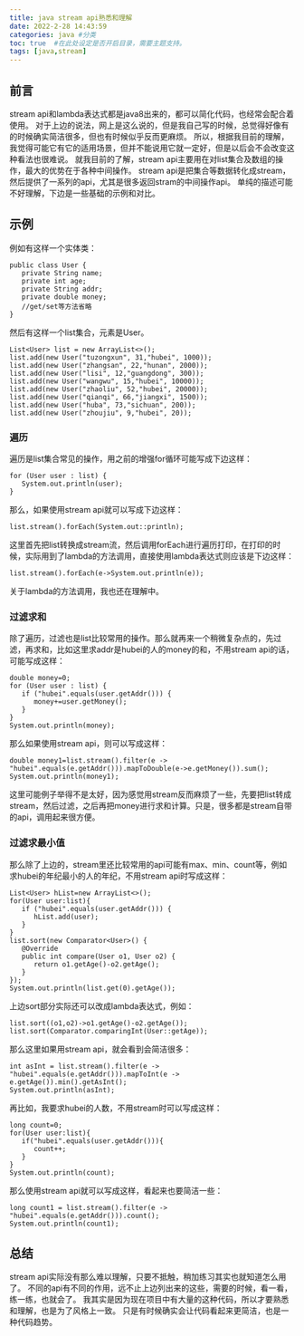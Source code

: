 ```yaml
---
title: java stream api熟悉和理解
date: 2022-2-28 14:43:59
categories: java #分类
toc: true  #在此处设定是否开启目录，需要主题支持。
tags: [java,stream]
---
```

## 前言
stream api和lambda表达式都是java8出来的，都可以简化代码，也经常会配合着使用。
对于上边的说法，网上是这么说的，但是我自己写的时候，总觉得好像有的时候确实简洁很多，但也有时候似乎反而更麻烦。
所以，根据我目前的理解，我觉得可能它有它的适用场景，但并不能说用它就一定好，但是以后会不会改变这种看法也很难说。
就我目前的了解，stream api主要用在对list集合及数组的操作，最大的优势在于各种中间操作。
stream api是把集合等数据转化成stream，然后提供了一系列的api，尤其是很多返回stram的中间操作api。
单纯的描述可能不好理解，下边是一些基础的示例和对比。
<!--more-->

## 示例
例如有这样一个实体类：
```
public class User {
   private String name;
   private int age;
   private String addr;
   private double money;
   //get/set等方法省略
}
```

然后有这样一个list集合，元素是User。
```
List<User> list = new ArrayList<>();
list.add(new User("tuzongxun", 31,"hubei", 1000));
list.add(new User("zhangsan", 22,"hunan", 2000));
list.add(new User("lisi", 12,"guangdong", 300));
list.add(new User("wangwu", 15,"hubei", 10000));
list.add(new User("zhaoliu", 52,"hubei", 20000));
list.add(new User("qianqi", 66,"jiangxi", 1500));
list.add(new User("huba", 73,"sichuan", 200));
list.add(new User("zhoujiu", 9,"hubei", 20));
```

### 遍历
遍历是list集合常见的操作，用之前的增强for循环可能写成下边这样：
```
for (User user : list) {
   System.out.println(user);
}
```

那么，如果使用stream api就可以写成下边这样：
```
list.stream().forEach(System.out::println);
```
这里首先把list转换成stream流，然后调用forEach进行遍历打印，在打印的时候，实际用到了lambda的方法调用，直接使用lambda表达式则应该是下边这样：
```
list.stream().forEach(e->System.out.println(e));
```
关于lambda的方法调用，我也还在理解中。

### 过滤求和
除了遍历，过滤也是list比较常用的操作。那么就再来一个稍微复杂点的，先过滤，再求和，比如这里求addr是hubei的人的money的和，不用stream api的话，可能写成这样：
```
double money=0;
for (User user : list) {
   if ("hubei".equals(user.getAddr())) {
      money+=user.getMoney();
   }
}
System.out.println(money);
```

那么如果使用stream api，则可以写成这样：
```
double money1=list.stream().filter(e -> "hubei".equals(e.getAddr())).mapToDouble(e->e.getMoney()).sum();
System.out.println(money1);
```
这里可能例子举得不是太好，因为感觉用stream反而麻烦了一些，先要把list转成stream，然后过滤，之后再把money进行求和计算。只是，很多都是stream自带的api，调用起来很方便。

### 过滤求最小值
那么除了上边的，stream里还比较常用的api可能有max、min、count等，例如求hubei的年纪最小的人的年纪，不用stream api时写成这样：
```
List<User> hList=new ArrayList<>();
for(User user:list){
   if ("hubei".equals(user.getAddr())) {
      hList.add(user);
   }
}
list.sort(new Comparator<User>() {
   @Override
   public int compare(User o1, User o2) {
      return o1.getAge()-o2.getAge();
   }
});
System.out.println(list.get(0).getAge());
```

上边sort部分实际还可以改成lambda表达式，例如：
```
list.sort((o1,o2)->o1.getAge()-o2.getAge());
list.sort(Comparator.comparingInt(User::getAge));
```

那么这里如果用stream api，就会看到会简洁很多：
```
int asInt = list.stream().filter(e -> "hubei".equals(e.getAddr())).mapToInt(e -> e.getAge()).min().getAsInt();
System.out.println(asInt);
```

再比如，我要求hubei的人数，不用stream时可以写成这样：
```
long count=0;
for(User user:list){
   if("hubei".equals(user.getAddr())){
      count++;
   }
}
System.out.println(count);
```

那么使用stream api就可以写成这样，看起来也要简洁一些：
```
long count1 = list.stream().filter(e -> "hubei".equals(e.getAddr())).count();
System.out.println(count1);
```

## 总结
stream api实际没有那么难以理解，只要不抵触，稍加练习其实也就知道怎么用了。
不同的api有不同的作用，远不止上边列出来的这些，需要的时候，看一看，练一练，也就会了。
我其实是因为现在项目中有大量的这种代码，所以才要熟悉和理解，也是为了风格上一致。
只是有时候确实会让代码看起来更简洁，也是一种代码趋势。